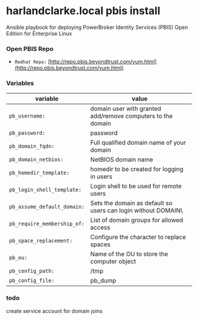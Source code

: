 # harlandclarke.local pbis install

Ansible playbook for deploying PowerBroker Identity Services (PBIS) Open Edition for Enterprise Linux

### Open PBIS Repo

* `Redhat Repo:` [http://repo.pbis.beyondtrust.com/yum.html](http://repo.pbis.beyondtrust.com/yum.html)

### Variables

| variable | value|
|----------|------|
| `pb_username:` | domain user with granted add/remove computers to the domain  | 
| `pb_password:` | password |
| `pb_domain_fqdn:` | Full qualified domain name of your domain |
| `pb_domain_netbios:` | NetBIOS domain name |
| `pb_homedir_template:` | homedir to be created for logging in users |
| `pb_login_shell_template:` | Login shell to be used for remote users |
| `pb_assume_default_domain:` | Sets the domain as default so users can login without DOMAIN\\ |
| `pb_require_membership_of:` | List of domain groups for allowed access |
| `pb_space_replacement:` | Configure the character to replace spaces |
| `pb_ou:` | Name of the OU to store the computer object |
| `pb_config_path:` | /tmp |
| `pb_config_file:` | pb_dump |

### todo

create service account for domain joins
